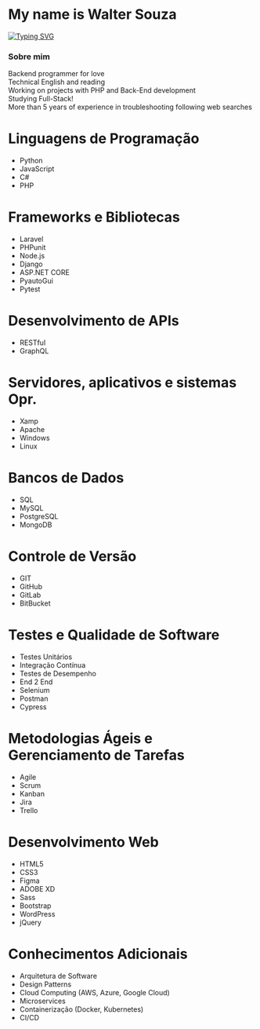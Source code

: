 # My name is Walter Souza

[![Typing SVG](https://readme-typing-svg.demolab.com?font=San+fransisco&pause=1000&color=F7310D&random=false&width=435&lines=I'm+a+backend+programmer)](https://git.io/typing-svg)

### Sobre mim
Backend programmer for love <br>
Technical English and reading <br>
Working on projects with PHP and Back-End development <br>
Studying Full-Stack! <br>
More than 5 years of experience in troubleshooting following web searches <br>

# Linguagens de Programação               
- Python                                     
- JavaScript                                                                      
- C#                                 
- PHP
  
 # Frameworks e Bibliotecas
- Laravel
- PHPunit
- Node.js
- Django
- ASP.NET CORE
- PyautoGui
- Pytest

# Desenvolvimento de APIs
- RESTful
- GraphQL

# Servidores, aplicativos e sistemas Opr.                                          
- Xamp
- Apache
- Windows
- Linux
  
# Bancos de Dados
- SQL
- MySQL
- PostgreSQL
- MongoDB

# Controle de Versão
- GIT
- GitHub
- GitLab
- BitBucket

# Testes e Qualidade de Software
- Testes Unitários
- Integração Contínua
- Testes de Desempenho
- End 2 End
- Selenium
- Postman
- Cypress

# Metodologias Ágeis e Gerenciamento de Tarefas
- Agile
- Scrum
- Kanban
- Jira
- Trello

# Desenvolvimento Web
- HTML5
- CSS3
- Figma
- ADOBE XD
- Sass
- Bootstrap
- WordPress
- jQuery

# Conhecimentos Adicionais
- Arquitetura de Software
- Design Patterns
- Cloud Computing (AWS, Azure, Google Cloud)
- Microservices
- Containerização (Docker, Kubernetes)
- CI/CD
